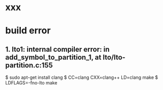 # xxx

# build error
## 1. lto1: internal compiler error: in add_symbol_to_partition_1, at lto/lto-partition.c:155
$ sudo apt-get install clang
$ CC=clang CXX=clang++ LD=clang make
$ LDFLAGS=-fno-lto make

